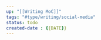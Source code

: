```yaml
---
up: "[[Writing MoC]]"
tags: "#type/writing/social-media"
status: todo
created-date : {{DATE}}
---
```

